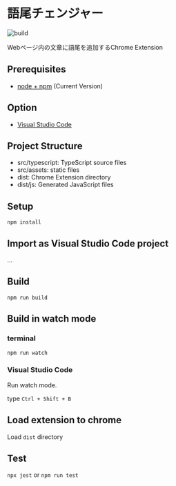 # 語尾チェンジャー

![build](https://github.com/chibat/chrome-extension-typescript-starter/workflows/build/badge.svg)

Webページ内の文章に語尾を追加するChrome Extension

## Prerequisites

* [node + npm](https://nodejs.org/) (Current Version)

## Option

* [Visual Studio Code](https://code.visualstudio.com/)


## Project Structure

* src/typescript: TypeScript source files
* src/assets: static files
* dist: Chrome Extension directory
* dist/js: Generated JavaScript files

## Setup

```
npm install
```

## Import as Visual Studio Code project

...

## Build

```
npm run build
```

## Build in watch mode

### terminal

```
npm run watch
```

### Visual Studio Code

Run watch mode.

type `Ctrl + Shift + B`

## Load extension to chrome

Load `dist` directory

## Test
`npx jest` or `npm run test`
